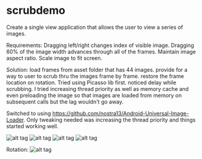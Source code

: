 # scrubdemo


Create a single view application that allows the user to view a series of images. 

Requirements:
Dragging left/right changes index of visible image. 
Dragging 60% of the image width advances through all of the frames.
Maintain image aspect ratio.
Scale image to fit screen.

Solution:
load frames from asset folder that has 44 images. provide for a way to user to scrub thru the images frame by frame.
restore the frame location on rotation. 
Tried using Picasso lib first. noticed delay while scrubbing. I tried increasing thread priority as well as memory cache and even preloading the image so that images are loaded from memory on subsequent calls but the lag wouldn't go away.

Switched to using https://github.com/nostra13/Android-Universal-Image-Loader. Only tweaking needed was increasing the thread priority and things started working well.

![alt tag](https://raw.githubusercontent.com/sauravrp/scrubdemo/master/screenshots/scrubdemo.png)
![alt tag](https://raw.githubusercontent.com/sauravrp/scrubdemo/master/screenshots/demo2.png)
![alt tag](https://raw.githubusercontent.com/sauravrp/scrubdemo/master/screenshots/demo3.png)
![alt tag](https://raw.githubusercontent.com/sauravrp/scrubdemo/master/screenshots/demo4.png)

Rotation:
![alt tag](https://raw.githubusercontent.com/sauravrp/scrubdemo/master/screenshots/rotation.png)
